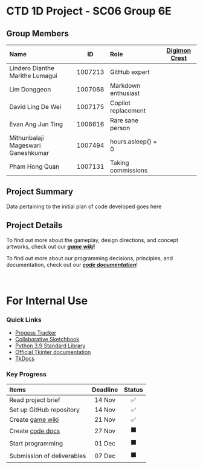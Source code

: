 # CTD 1D Project - SC06 Group 6E
## Group Members
| Name                               | ID      | Role                | [Digimon Crest](https://digimon.fandom.com/wiki/Crests) |
| :--------------------------------- | :-----: | :------------------ | :----------: |
| Lindero Dianthe Marithe Lumagui    | 1007213 | GitHub expert       |              |
| Lim Donggeon                       | 1007068 | Markdown enthusiast |              |
| David Ling De Wei                  | 1007175 | Copilot replacement |              |
| Evan Ang Jun Ting                  | 1006616 | Rare sane person    |              |
| Mithunbalaji Mageswari Ganeshkumar | 1007494 | hours.asleep() = 0  |              |
| Pham Hong Quan                     | 1007131 | Taking commissions  |              |

## Project Summary
Data pertaining to the initial plan of code developed goes here

## Project Details
To find out more about the gameplay, design directions, and concept artworks, check out our [***game wiki***](Game_wiki.md)!

To find out more about our programming decisions, principles, and documentation, check out our [***code documentation***](Code_documentation.md)!

<br>

# For Internal Use
### Quick Links
- [Progess Tracker](https://sanalog.notion.site/889e31923ee34c17b81921d9106d6d3a?v=1e52cd7881d34aecbbef3fabb7da94b3)
- [Collaborative Sketchbook](https://magma.com/d/nsQyi1jE0h)
- [Python 3.9 Standard Library](https://docs.python.org/3.9/library/)
- [Official Tkinter documentation](https://docs.python.org/3/library/tk.html)
- [TkDocs](https://tkdocs.com/about.html)

### Key Progress 
| Items                                 | Deadline | Status |
| :-----------------------------------------| :------: | :----: |
| Read project brief                        | 14 Nov   | ✅
| Set up GitHub repository                  | 14 Nov   | ✅
| Create [game wiki](Game_wiki.md)          | 21 Nov   | ✅
| Create [code docs](Code_documentation.md) | 27 Nov   | ⬛
| Start programming                         | 01 Dec   | ⬛
| Submission of deliverables                | 07 Dec   | ⬛
